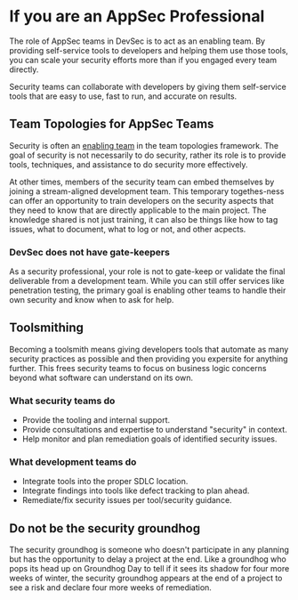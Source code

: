 # If you are an AppSec Professional

The role of AppSec teams in DevSec is to act as an enabling team. By providing self-service tools to developers and helping them use those tools, you can scale your security efforts more than if you engaged every team directly.

Security teams can collaborate with developers by giving them self-service tools that are easy to use, fast to run, and accurate on results.

## Team Topologies for AppSec Teams

Security is often an [enabling team](https://teamtopologies.com/key-concepts) in the team topologies framework. The goal of security is not necessarily to do security, rather its role is to provide tools, techniques, and assistance to do security more effectively.

At other times, members of the security team can embed themselves by joining a stream-aligned development team. This temporary togethes-ness can offer an opportunity to train developers on the security aspects that they need to know that are directly applicable to the main project. The knowledge shared is not just training, it can also be things like how to tag issues, what to document, what to log or not, and other acpects.

### DevSec does not have gate-keepers

As a security professional, your role is not to gate-keep or validate the final deliverable from a development team. While you can still offer services like penetration testing, the primary goal is enabling other teams to handle their own security and know when to ask for help.

## Toolsmithing

Becoming a toolsmith means giving developers tools that automate as many security practices as possible and then providing you expersite for anything further. This frees security teams to focus on business logic concerns beyond what software can understand on its own.

### What security teams do
- Provide the tooling and internal support.
- Provide consultations and expertise to understand "security" in context.
- Help monitor and plan remediation goals of identified security issues.

### What development teams do
- Integrate tools into the proper SDLC location.
- Integrate findings into tools like defect tracking to plan ahead.
- Remediate/fix security issues per tool/security guidance.

## Do not be the security groundhog

The security groundhog is someone who doesn't participate in any planning but has the opportunity to delay a project at the end. Like a groundhog who pops its head up on Groundhog Day to tell if it sees its shadow for four more weeks of winter, the security groundhog appears at the end of a project to see a risk and declare four more weeks of remediation.